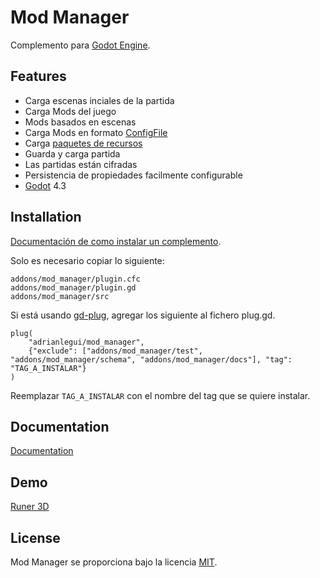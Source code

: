 # Mod Manager

Complemento para [Godot Engine](https://godotengine.org/).


## Features

- Carga escenas inciales de la partida
- Carga Mods del juego
- Mods basados en escenas
- Carga Mods en formato [ConfigFile](./addons/mod_manager/schema/mod.cfg)
- Carga [paquetes de recursos](https://docs.godotengine.org/en/stable/tutorials/export/exporting_pcks.html#overview-of-pck-files)
- Guarda y carga partida
- Las partidas están cifradas
- Persistencia de propiedades facilmente configurable
- [Godot](https://godotengine.org/) 4.3

## Installation

[Documentación de como instalar un complemento](https://docs.godotengine.org/en/stable/tutorials/plugins/editor/installing_plugins.html).

Solo es necesario copiar lo siguiente:
```
addons/mod_manager/plugin.cfc
addons/mod_manager/plugin.gd
addons/mod_manager/src
```
Si está usando [gd-plug](https://github.com/imjp94/gd-plug), agregar los siguiente al fichero plug.gd.
```gdscript
plug(
	"adrianlegui/mod_manager",
	{"exclude": ["addons/mod_manager/test", "addons/mod_manager/schema", "addons/mod_manager/docs"], "tag": "TAG_A_INSTALAR"}
)
```
Reemplazar ```TAG_A_INSTALAR``` con el nombre del tag que se quiere instalar.

## Documentation

[Documentation](./addons/mod_manager/docs/index.md)


## Demo

[Runer 3D](https://github.com/adrianlegui/runner_3d)


## License

Mod Manager se proporciona bajo la licencia [MIT](./LICENSE).
